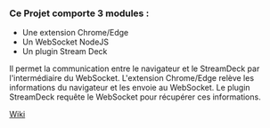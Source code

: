 ### Ce Projet comporte 3 modules :

* Une extension Chrome/Edge
* Un WebSocket NodeJS
* Un plugin Stream Deck

Il permet la communication entre le navigateur et le StreamDeck par l'intermédiaire du WebSocket.
L'extension Chrome/Edge relève les informations du navigateur et les envoie au WebSocket. Le plugin StreamDeck requête le WebSocket pour récupérer ces informations.

[Wiki](https://github.com/Greenystuff/Nav-Grabber/wiki)
